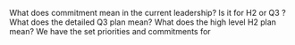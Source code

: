 What does commitment mean in the current leadership? Is it for H2 or Q3 ?
What does the detailed Q3 plan mean?
What does the high level H2 plan mean?
We have the set priorities and commitments for 